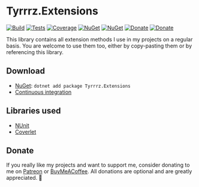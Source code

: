 # Tyrrrz.Extensions

[![Build](https://img.shields.io/appveyor/ci/Tyrrrz/Extensions/master.svg)](https://ci.appveyor.com/project/Tyrrrz/Extensions/branch/master)
[![Tests](https://img.shields.io/appveyor/tests/Tyrrrz/Extensions/master.svg)](https://ci.appveyor.com/project/Tyrrrz/Extensions/branch/master/tests)
[![Coverage](https://img.shields.io/codecov/c/gh/Tyrrrz/Extensions/master.svg)](https://codecov.io/gh/Tyrrrz/Extensions)
[![NuGet](https://img.shields.io/nuget/v/Tyrrrz.Extensions.svg)](https://nuget.org/packages/Tyrrrz.Extensions)
[![NuGet](https://img.shields.io/nuget/dt/Tyrrrz.Extensions.svg)](https://nuget.org/packages/Tyrrrz.Extensions)
[![Donate](https://img.shields.io/badge/patreon-donate-yellow.svg)](https://patreon.com/tyrrrz)
[![Donate](https://img.shields.io/badge/buymeacoffee-donate-yellow.svg)](https://buymeacoffee.com/tyrrrz)

This library contains all extension methods I use in my projects on a regular basis. You are welcome to use them too, either by copy-pasting them or by referencing this library.

## Download

- [NuGet](https://nuget.org/packages/Tyrrrz.Extensions): `dotnet add package Tyrrrz.Extensions`
- [Continuous integration](https://ci.appveyor.com/project/Tyrrrz/Extensions)

## Libraries used

- [NUnit](https://github.com/nunit/nunit)
- [Coverlet](https://github.com/tonerdo/coverlet)

## Donate

If you really like my projects and want to support me, consider donating to me on [Patreon](https://patreon.com/tyrrrz) or [BuyMeACoffee](https://buymeacoffee.com/tyrrrz). All donations are optional and are greatly appreciated. 🙏